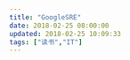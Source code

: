 ```yaml
---
title: "GoogleSRE"
date: 2018-02-25 08:00:00
updated: 2018-02-25 10:09:33
tags: ["读书","IT"]
---
```

